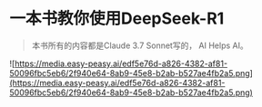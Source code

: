 # 一本书教你使用DeepSeek-R1

> 本书所有的内容都是Claude 3.7 Sonnet写的， AI Helps AI。

![https://media.easy-peasy.ai/edf5e76d-a826-4382-af81-50096fbc5eb6/2f940e64-8ab9-45e8-b2ab-b527ae4fb2a5.png](https://media.easy-peasy.ai/edf5e76d-a826-4382-af81-50096fbc5eb6/2f940e64-8ab9-45e8-b2ab-b527ae4fb2a5.png)